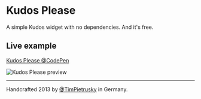 # Kudos Please

A simple Kudos widget with no dependencies. And it's free. 

## Live example

[Kudos Please @CodePen](http://codepen.io/TimPietrusky/pen/acBCf)

![Kudos Please preview](https://raw.github.com/TimPietrusky/KudosPlease/master/img/kudosplease_1337.png)

---

Handcrafted 2013 by [@TimPietrusky](http://twitter.com/TimPietrusky) in Germany.